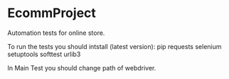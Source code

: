 # EcommProject

Automation tests for online store.

To run the tests you should intstall (latest version):
pip
requests
selenium
setuptools
softtest
urlib3

In Main Test you should change path of webdriver.


